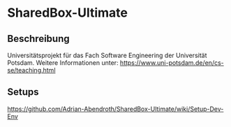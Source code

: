 # SharedBox-Ultimate

## Beschreibung
Universitätsprojekt für das Fach Software Engineering der Universität Potsdam.
Weitere Informationen unter: https://www.uni-potsdam.de/en/cs-se/teaching.html

## Setups
https://github.com/Adrian-Abendroth/SharedBox-Ultimate/wiki/Setup-Dev-Env
